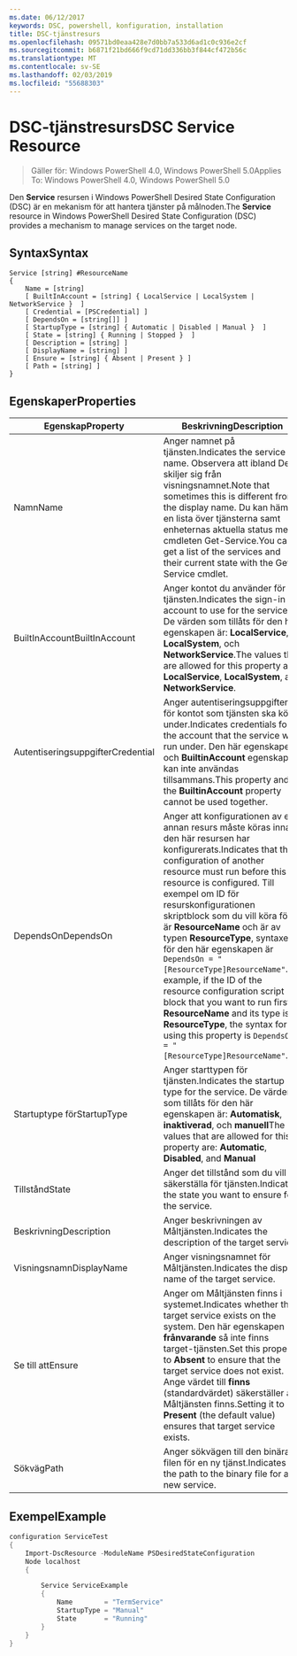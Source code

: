 ```yaml
---
ms.date: 06/12/2017
keywords: DSC, powershell, konfiguration, installation
title: DSC-tjänstresurs
ms.openlocfilehash: 09571bd0eaa428e7d0bb7a533d6ad1c0c936e2cf
ms.sourcegitcommit: b6871f21bd666f9cd71dd336bb3f844cf472b56c
ms.translationtype: MT
ms.contentlocale: sv-SE
ms.lasthandoff: 02/03/2019
ms.locfileid: "55688303"
---
```

# <a name="dsc-service-resource"></a><span data-ttu-id="b76f7-103">DSC-tjänstresurs</span><span class="sxs-lookup"><span data-stu-id="b76f7-103">DSC Service Resource</span></span>

> <span data-ttu-id="b76f7-104">Gäller för: Windows PowerShell 4.0, Windows PowerShell 5.0</span><span class="sxs-lookup"><span data-stu-id="b76f7-104">Applies To: Windows PowerShell 4.0, Windows PowerShell 5.0</span></span>


<span data-ttu-id="b76f7-105">Den **Service** resursen i Windows PowerShell Desired State Configuration (DSC) är en mekanism för att hantera tjänster på målnoden.</span><span class="sxs-lookup"><span data-stu-id="b76f7-105">The **Service** resource in Windows PowerShell Desired State Configuration (DSC) provides a mechanism to manage services on the target node.</span></span>

## <a name="syntax"></a><span data-ttu-id="b76f7-106">Syntax</span><span class="sxs-lookup"><span data-stu-id="b76f7-106">Syntax</span></span>

```
Service [string] #ResourceName
{
    Name = [string]
    [ BuiltInAccount = [string] { LocalService | LocalSystem | NetworkService }  ]
    [ Credential = [PSCredential] ]
    [ DependsOn = [string[]] ]
    [ StartupType = [string] { Automatic | Disabled | Manual }  ]
    [ State = [string] { Running | Stopped }  ]
    [ Description = [string] ]
    [ DisplayName = [string] ]
    [ Ensure = [string] { Absent | Present } ]
    [ Path = [string] ]
}
```

## <a name="properties"></a><span data-ttu-id="b76f7-107">Egenskaper</span><span class="sxs-lookup"><span data-stu-id="b76f7-107">Properties</span></span>

|  <span data-ttu-id="b76f7-108">Egenskap</span><span class="sxs-lookup"><span data-stu-id="b76f7-108">Property</span></span>  |  <span data-ttu-id="b76f7-109">Beskrivning</span><span class="sxs-lookup"><span data-stu-id="b76f7-109">Description</span></span>   |
|---|---|
| <span data-ttu-id="b76f7-110">Namn</span><span class="sxs-lookup"><span data-stu-id="b76f7-110">Name</span></span>| <span data-ttu-id="b76f7-111">Anger namnet på tjänsten.</span><span class="sxs-lookup"><span data-stu-id="b76f7-111">Indicates the service name.</span></span> <span data-ttu-id="b76f7-112">Observera att ibland Detta skiljer sig från visningsnamnet.</span><span class="sxs-lookup"><span data-stu-id="b76f7-112">Note that sometimes this is different from the display name.</span></span> <span data-ttu-id="b76f7-113">Du kan hämta en lista över tjänsterna samt enheternas aktuella status med cmdleten Get-Service.</span><span class="sxs-lookup"><span data-stu-id="b76f7-113">You can get a list of the services and their current state with the Get-Service cmdlet.</span></span>|
| <span data-ttu-id="b76f7-114">BuiltInAccount</span><span class="sxs-lookup"><span data-stu-id="b76f7-114">BuiltInAccount</span></span>| <span data-ttu-id="b76f7-115">Anger kontot du använder för tjänsten.</span><span class="sxs-lookup"><span data-stu-id="b76f7-115">Indicates the sign-in account to use for the service.</span></span> <span data-ttu-id="b76f7-116">De värden som tillåts för den här egenskapen är: **LocalService**, **LocalSystem**, och **NetworkService**.</span><span class="sxs-lookup"><span data-stu-id="b76f7-116">The values that are allowed for this property are: **LocalService**, **LocalSystem**, and **NetworkService**.</span></span>|
| <span data-ttu-id="b76f7-117">Autentiseringsuppgifter</span><span class="sxs-lookup"><span data-stu-id="b76f7-117">Credential</span></span>| <span data-ttu-id="b76f7-118">Anger autentiseringsuppgifterna för kontot som tjänsten ska köras under.</span><span class="sxs-lookup"><span data-stu-id="b76f7-118">Indicates credentials for the account that the service will run under.</span></span> <span data-ttu-id="b76f7-119">Den här egenskapen och __BuiltinAccount__ egenskapen kan inte användas tillsammans.</span><span class="sxs-lookup"><span data-stu-id="b76f7-119">This property and the __BuiltinAccount__ property cannot be used together.</span></span>|
| <span data-ttu-id="b76f7-120">DependsOn</span><span class="sxs-lookup"><span data-stu-id="b76f7-120">DependsOn</span></span>| <span data-ttu-id="b76f7-121">Anger att konfigurationen av en annan resurs måste köras innan den här resursen har konfigurerats.</span><span class="sxs-lookup"><span data-stu-id="b76f7-121">Indicates that the configuration of another resource must run before this resource is configured.</span></span> <span data-ttu-id="b76f7-122">Till exempel om ID för resurskonfigurationen skriptblock som du vill köra först är __ResourceName__ och är av typen __ResourceType__, syntaxen för den här egenskapen är `DependsOn = "[ResourceType]ResourceName"`.</span><span class="sxs-lookup"><span data-stu-id="b76f7-122">For example, if the ID of the resource configuration script block that you want to run first is __ResourceName__ and its type is __ResourceType__, the syntax for using this property is `DependsOn = "[ResourceType]ResourceName"`.</span></span>|
| <span data-ttu-id="b76f7-123">Startuptype för</span><span class="sxs-lookup"><span data-stu-id="b76f7-123">StartupType</span></span>| <span data-ttu-id="b76f7-124">Anger starttypen för tjänsten.</span><span class="sxs-lookup"><span data-stu-id="b76f7-124">Indicates the startup type for the service.</span></span> <span data-ttu-id="b76f7-125">De värden som tillåts för den här egenskapen är: **Automatisk**, **inaktiverad**, och **manuell**</span><span class="sxs-lookup"><span data-stu-id="b76f7-125">The values that are allowed for this property are: **Automatic**, **Disabled**, and **Manual**</span></span>|
| <span data-ttu-id="b76f7-126">Tillstånd</span><span class="sxs-lookup"><span data-stu-id="b76f7-126">State</span></span>| <span data-ttu-id="b76f7-127">Anger det tillstånd som du vill säkerställa för tjänsten.</span><span class="sxs-lookup"><span data-stu-id="b76f7-127">Indicates the state you want to ensure for the service.</span></span>|
| <span data-ttu-id="b76f7-128">Beskrivning</span><span class="sxs-lookup"><span data-stu-id="b76f7-128">Description</span></span> | <span data-ttu-id="b76f7-129">Anger beskrivningen av Måltjänsten.</span><span class="sxs-lookup"><span data-stu-id="b76f7-129">Indicates the description of the target service.</span></span>|
| <span data-ttu-id="b76f7-130">Visningsnamn</span><span class="sxs-lookup"><span data-stu-id="b76f7-130">DisplayName</span></span> | <span data-ttu-id="b76f7-131">Anger visningsnamnet för Måltjänsten.</span><span class="sxs-lookup"><span data-stu-id="b76f7-131">Indicates the display name of the target service.</span></span>|
| <span data-ttu-id="b76f7-132">Se till att</span><span class="sxs-lookup"><span data-stu-id="b76f7-132">Ensure</span></span> | <span data-ttu-id="b76f7-133">Anger om Måltjänsten finns i systemet.</span><span class="sxs-lookup"><span data-stu-id="b76f7-133">Indicates whether the target service exists on the system.</span></span> <span data-ttu-id="b76f7-134">Den här egenskapen **frånvarande** så inte finns target-tjänsten.</span><span class="sxs-lookup"><span data-stu-id="b76f7-134">Set this property to **Absent** to ensure that the target service does not exist.</span></span> <span data-ttu-id="b76f7-135">Ange värdet till **finns** (standardvärdet) säkerställer att Måltjänsten finns.</span><span class="sxs-lookup"><span data-stu-id="b76f7-135">Setting it to **Present** (the default value) ensures that target service exists.</span></span>|
| <span data-ttu-id="b76f7-136">Sökväg</span><span class="sxs-lookup"><span data-stu-id="b76f7-136">Path</span></span> | <span data-ttu-id="b76f7-137">Anger sökvägen till den binära filen för en ny tjänst.</span><span class="sxs-lookup"><span data-stu-id="b76f7-137">Indicates the path to the binary file for a new service.</span></span>|

## <a name="example"></a><span data-ttu-id="b76f7-138">Exempel</span><span class="sxs-lookup"><span data-stu-id="b76f7-138">Example</span></span>

```powershell
configuration ServiceTest
{
    Import-DscResource -ModuleName PSDesiredStateConfiguration
    Node localhost
    {

        Service ServiceExample
        {
            Name        = "TermService"
            StartupType = "Manual"
            State       = "Running"
        }
    }
}
```
